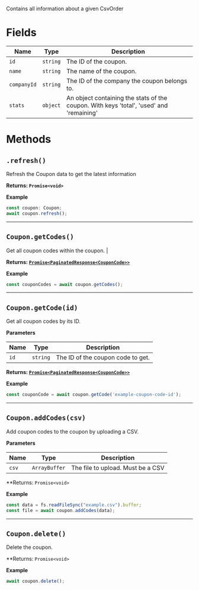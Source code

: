 Contains all information about a given CsvOrder

# Fields

| Name                   | Type                                 | Description                                                                                              |
| ---------------------- | ------------------------------------ | -------------------------------------------------------------------------------------------------------- |
| `id`                   | `string`                             | The ID of the coupon.                                                                                    |
| `name`                 | `string`                             | The name of the coupon.                                                                                  |
| `companyId`            | `string`                             | The ID of the company the coupon belongs to.                                                             |
| `stats`                | `object`                             | An object containing the stats of the coupon. With keys 'total', 'used' and 'remaining'                  |

# Methods

## `.refresh()`

Refresh the Coupon data to get the latest information

**Returns: `Promise<void>`**

**Example**

```js
const coupon: Coupon;
await coupon.refresh();
```

---

## `Coupon.getCodes()`

Get all coupon codes within the coupon.                                                                                    |

**Returns: [`Promise<PaginatedResponse<CouponCode>>`](./CouponCode)**

**Example**

```js
const couponCodes = await coupon.getCodes();
```

---

## `Coupon.getCode(id)`

Get all coupon codes by its ID.     

**Parameters**

| Name | Type     | Description                       |
| ---- | -------- | --------------------------------- |
| `id` | `string` | The ID of the coupon code to get. |

**Returns: [`Promise<PaginatedResponse<CouponCode>>`](./CouponCode)**

**Example**

```js
const couponCode = await coupon.getCode('example-coupon-code-id');
```

---

## `Coupon.addCodes(csv)`

Add coupon codes to the coupon by uploading a CSV.

**Parameters**

| Name       | Type          | Description                       |
| ---------- | ------------- | --------------------------------- |
| `csv`      | `ArrayBuffer` | The file to upload. Must be a CSV |

**Returns: `Promise<void>`

**Example**

```js
const data = fs.readFileSync("example.csv").buffer;
const file = await coupon.addCodes(data);
```


---

## `Coupon.delete()`

Delete the coupon.

**Returns: `Promise<void>`

**Example**

```js
await coupon.delete();
```


